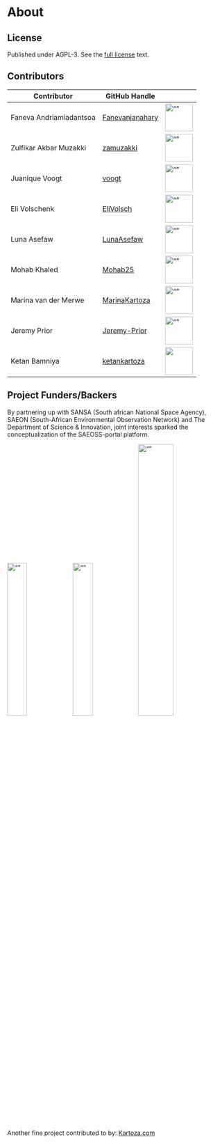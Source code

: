# About

## License

Published under AGPL-3. See the [full license](license.md) text.

## Contributors

| Contributor | GitHub Handle |  |
| -- | -- | -- |
| Faneva Andriamiadantsoa | [Fanevanjanahary](https://github.com/Fanevanjanahary)| <img src="https://github.com/Fanevanjanahary.png" alt= “” width="64" height="64"> |
| Zulfikar Akbar Muzakki | [zamuzakki](https://github.com/zamuzakki) | <img src="https://github.com/zamuzakki.png" alt= “” width="64" height="64"> |
| Juanique Voogt | [voogt](https://github.com/voogt) | <img src="https://github.com/voogt.png" alt= “” width="64" height="64"> |
| Eli Volschenk | [EliVolsch](https://github.com/EliVolsch) | <img src="https://github.com/EliVolsch.png" alt= “” width="64" height="64"> |
| Luna Asefaw | [LunaAsefaw](https://github.com/HGhere) | <img src="https://github.com/LunaAsefaw.png" alt= “” width="64" height="64"> |
| Mohab Khaled | [Mohab25](https://github.com/Mohab25) | <img src="https://raw.githubusercontent.com/kartoza/SAEOSS-Portal/main/docs/src/about/img/mohab.png" alt= “” width="64" height="64"> |
| Marina van der Merwe | [MarinaKartoza](https://github.com/MarinaKartoza) | <img src="https://github.com/MarinaKartoza.png" alt= “” width="64" height="64"> |
| Jeremy Prior | [Jeremy-Prior](https://github.com/Jeremy-Prior) | <img src="https://github.com/Jeremy-Prior.png" alt= “” width="64" height="64"> |
| Ketan Bamniya | [ketankartoza](https://github.com/ketankartoza) | <img src="https://github.com/ketankartoza.png" alt="" width="64" height="64"> |

## Project Funders/Backers

By partnering up with SANSA (South african National Space Agency), SAEON (South-African Environmental Observation Network) and The Department of Science & Innovation, joint interests sparked the conceptualization of the SAEOSS-portal platform.

[<img src="https://raw.githubusercontent.com/kartoza/SAEOSS-Portal/main/docs/src/img/SANSA_Logo.png" alt= “” width="30%" height="auto">](https://www.sansa.org.za/)[<img src="https://raw.githubusercontent.com/kartoza/SAEOSS-Portal/main/docs/src/img/SAEONN_Logo.png" alt= “” width="30%" height="auto">](https://www.saeon.ac.za/)[<img src="https://raw.githubusercontent.com/kartoza/SAEOSS-Portal/main/docs/src/img/DSI_logo.png" alt= “” width="40%" height="auto">](https://www.dst.gov.za)

Another fine project contributed to by: [Kartoza.com](https://kartoza.com)

